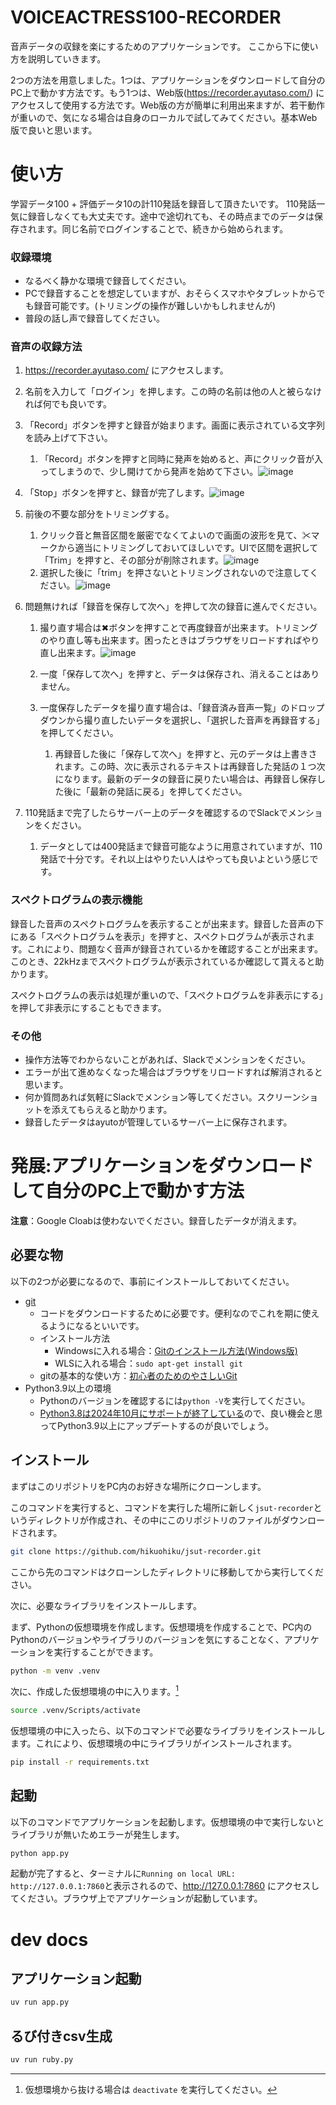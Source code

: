 # VOICEACTRESS100-RECORDER
音声データの収録を楽にするためのアプリケーションです。
ここから下に使い方を説明していきます。

2つの方法を用意しました。1つは、アプリケーションをダウンロードして自分のPC上で動かす方法です。もう1つは、Web版(https://recorder.ayutaso.com/) にアクセスして使用する方法です。Web版の方が簡単に利用出来ますが、若干動作が重いので、気になる場合は自身のローカルで試してみてください。基本Web版で良いと思います。

# 使い方
学習データ100 + 評価データ10の計110発話を録音して頂きたいです。
110発話一気に録音しなくても大丈夫です。途中で途切れても、その時点までのデータは保存されます。同じ名前でログインすることで、続きから始められます。

### 収録環境
- なるべく静かな環境で録音してください。
- PCで録音することを想定していますが、おそらくスマホやタブレットからでも録音可能です。(トリミングの操作が難しいかもしれませんが)
- 普段の話し声で録音してください。

### 音声の収録方法
1. https://recorder.ayutaso.com/ にアクセスします。
2. 名前を入力して「ログイン」を押します。この時の名前は他の人と被らなければ何でも良いです。
3. 「Record」ボタンを押すと録音が始まります。画面に表示されている文字列を読み上げて下さい。
   1. 「Record」ボタンを押すと同時に発声を始めると、声にクリック音が入ってしまうので、少し開けてから発声を始めて下さい。![image](https://github.com/user-attachments/assets/5a03f278-cd4c-40db-94e5-dc121e748556)
4. 「Stop」ボタンを押すと、録音が完了します。![image](https://github.com/user-attachments/assets/cfaf5cd1-52dc-47e1-94c2-829d871bbe39)
5. 前後の不要な部分をトリミングする。
   1. クリック音と無音区間を厳密でなくてよいので画面の波形を見て、✂マークから適当にトリミングしておいてほしいです。UIで区間を選択して「Trim」を押すと、その部分が削除されます。![image](https://github.com/user-attachments/assets/a66aeed8-2951-4703-b266-9b46763c8aa6)
   2. 選択した後に「trim」を押さないとトリミングされないので注意してください。![image](https://github.com/user-attachments/assets/1b8f0b50-4187-4490-847c-cba3d7a059aa)

6. 問題無ければ「録音を保存して次へ」を押して次の録音に進んでください。
   1. 撮り直す場合は✖ボタンを押すことで再度録音が出来ます。トリミングのやり直し等も出来ます。困ったときはブラウザをリロードすればやり直し出来ます。![image](https://github.com/user-attachments/assets/d54ce062-58bf-4d80-a61f-01e4c7cb0828)


   2. 一度「保存して次へ」を押すと、データは保存され、消えることはありません。
   3. 一度保存したデータを撮り直す場合は、「録音済み音声一覧」のドロップダウンから撮り直したいデータを選択し、「選択した音声を再録音する」を押してください。
      1. 再録音した後に「保存して次へ」を押すと、元のデータは上書きされます。この時、次に表示されるテキストは再録音した発話の１つ次になります。最新のデータの録音に戻りたい場合は、再録音し保存した後に「最新の発話に戻る」を押してください。
7. 110発話まで完了したらサーバー上のデータを確認するのでSlackでメンションをください。
   1. データとしては400発話まで録音可能なように用意されていますが、110発話で十分です。それ以上はやりたい人はやっても良いよという感じです。


### スペクトログラムの表示機能
録音した音声のスペクトログラムを表示することが出来ます。録音した音声の下にある「スペクトログラムを表示」を押すと、スペクトログラムが表示されます。これにより、問題なく音声が録音されているかを確認することが出来ます。このとき、22kHzまでスペクトログラムが表示されているか確認して貰えると助かります。

スペクトログラムの表示は処理が重いので、「スペクトログラムを非表示にする」を押して非表示にすることもできます。

### その他
- 操作方法等でわからないことがあれば、Slackでメンションをください。
- エラーが出て進めなくなった場合はブラウザをリロードすれば解消されると思います。
- 何か質問あれば気軽にSlackでメンション等してください。スクリーンショットを添えてもらえると助かります。
- 録音したデータはayutoが管理しているサーバー上に保存されます。


# 発展:アプリケーションをダウンロードして自分のPC上で動かす方法

**注意**：Google Cloabは使わないでください。録音したデータが消えます。

## 必要な物
以下の2つが必要になるので、事前にインストールしておいてください。
- [git](https://git-scm.com/)
  - コードをダウンロードするために必要です。便利なのでこれを期に使えるようになるといいです。
  - インストール方法
    - Windowsに入れる場合：[Gitのインストール方法(Windows版)](https://qiita.com/T-H9703EnAc/items/4fbe6593d42f9a844b1c)
    - WLSに入れる場合：`sudo apt-get install git`
  - gitの基本的な使い方：[初心者のためのやさしいGit](https://zenn.dev/getgotgoto/articles/506bcfbcd55149)
- Python3.9以上の環境
  - Pythonのバージョンを確認するには`python -V`を実行してください。
  - [Python3.8は2024年10月にサポートが終了している](https://devguide.python.org/versions/)ので、良い機会と思ってPython3.9以上にアップデートするのが良いでしょう。


## インストール
まずはこのリポジトリをPC内のお好きな場所にクローンします。

このコマンドを実行すると、コマンドを実行した場所に新しく`jsut-recorder`というディレクトリが作成され、その中にこのリポジトリのファイルがダウンロードされます。
```bash
git clone https://github.com/hikuohiku/jsut-recorder.git
```
ここから先のコマンドはクローンしたディレクトリに移動してから実行してください。

次に、必要なライブラリをインストールします。

まず、Pythonの仮想環境を作成します。仮想環境を作成することで、PC内のPythonのバージョンやライブラリのバージョンを気にすることなく、アプリケーションを実行することができます。
```bash
python -m venv .venv
```
次に、作成した仮想環境の中に入ります。[^1]
```bash
source .venv/Scripts/activate
```

[^1]: 仮想環境から抜ける場合は `deactivate` を実行してください。

仮想環境の中に入ったら、以下のコマンドで必要なライブラリをインストールします。これにより、仮想環境の中にライブラリがインストールされます。
```bash
pip install -r requirements.txt
```

## 起動
以下のコマンドでアプリケーションを起動します。仮想環境の中で実行しないとライブラリが無いためエラーが発生します。
```bash
python app.py
```
起動が完了すると、ターミナルに`Running on local URL:  http://127.0.0.1:7860`と表示されるので、http://127.0.0.1:7860 にアクセスしてください。ブラウザ上でアプリケーションが起動しています。


# dev docs

## アプリケーション起動

```bash
uv run app.py
```


## るび付きcsv生成
```bash
uv run ruby.py
```
